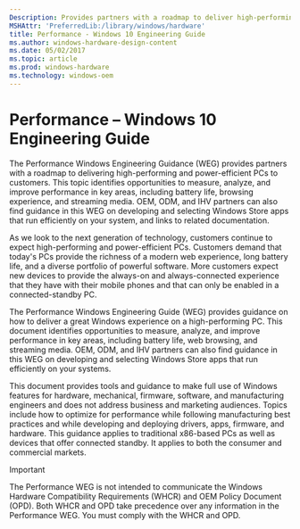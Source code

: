 ```yaml
---
Description: Provides partners with a roadmap to deliver high-performing and power-efficient PCs to customers
MSHAttr: 'PreferredLib:/library/windows/hardware'
title: Performance - Windows 10 Engineering Guide
ms.author: windows-hardware-design-content
ms.date: 05/02/2017
ms.topic: article
ms.prod: windows-hardware
ms.technology: windows-oem
---
```


# Performance – Windows 10 Engineering Guide

The Performance Windows Engineering Guidance (WEG) provides partners
with a roadmap to delivering high-performing and power-efficient PCs to
customers. This topic identifies opportunities to measure, analyze,
and improve performance in key areas, including battery life, browsing
experience, and streaming media. OEM, ODM, and IHV partners can also
find guidance in this WEG on developing and selecting Windows Store apps
that run efficiently on your system, and links to related documentation.

As we look to the next generation of technology, customers continue to
expect high-performing and power-efficient PCs. Customers demand that
today's PCs provide the richness of a modern web experience, long
battery life, and a diverse portfolio of powerful software. More
customers expect new devices to provide the always-on and
always-connected experience that they have with their mobile phones and
that can only be enabled in a connected-standby PC.

The Performance Windows Engineering Guide (WEG) provides guidance on how
to deliver a great Windows experience on a high-performing PC. This
document identifies opportunities to measure, analyze, and improve
performance in key areas, including battery life, web browsing, and
streaming media. OEM, ODM, and IHV partners can also find guidance in
this WEG on developing and selecting Windows Store apps that run
efficiently on your systems.

This document provides tools and guidance to make full use of Windows
features for hardware, mechanical, firmware, software, and manufacturing
engineers and does not address business and marketing audiences. Topics
include how to optimize for performance while following manufacturing
best practices and while developing and deploying drivers, apps,
firmware, and hardware. This guidance applies to traditional x86-based
PCs as well as devices that offer connected standby. It applies to both
the consumer and commercial markets.

> [!IMPORTANT]
> The Performance WEG is not intended to communicate the Windows Hardware Compatibility Requirements (WHCR) and OEM Policy Document (OPD). Both WHCR and OPD take precedence over any information in the Performance WEG. You must comply with the WHCR and OPD.

